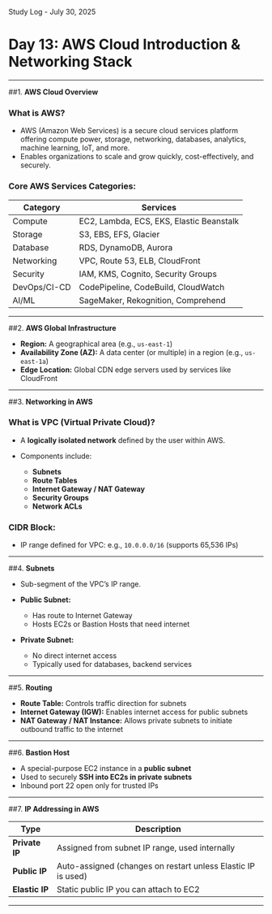 Study Log - July 30, 2025

# **Day 13: AWS Cloud Introduction & Networking Stack**

---

##1. **AWS Cloud Overview**

### What is AWS?

* AWS (Amazon Web Services) is a secure cloud services platform offering compute power, storage, networking, databases, analytics, machine learning, IoT, and more.
* Enables organizations to scale and grow quickly, cost-effectively, and securely.

### Core AWS Services Categories:

| Category     | Services                                 |
| ------------ | ---------------------------------------- |
| Compute      | EC2, Lambda, ECS, EKS, Elastic Beanstalk |
| Storage      | S3, EBS, EFS, Glacier                    |
| Database     | RDS, DynamoDB, Aurora                    |
| Networking   | VPC, Route 53, ELB, CloudFront           |
| Security     | IAM, KMS, Cognito, Security Groups       |
| DevOps/CI-CD | CodePipeline, CodeBuild, CloudWatch      |
| AI/ML        | SageMaker, Rekognition, Comprehend       |

---

##2. **AWS Global Infrastructure**

* **Region:** A geographical area (e.g., `us-east-1`)
* **Availability Zone (AZ):** A data center (or multiple) in a region (e.g., `us-east-1a`)
* **Edge Location:** Global CDN edge servers used by services like CloudFront

---

##3. **Networking in AWS**

### What is VPC (Virtual Private Cloud)?

* A **logically isolated network** defined by the user within AWS.
* Components include:

  * **Subnets**
  * **Route Tables**
  * **Internet Gateway / NAT Gateway**
  * **Security Groups**
  * **Network ACLs**

###  CIDR Block:

* IP range defined for VPC: e.g., `10.0.0.0/16` (supports 65,536 IPs)

---

##4. **Subnets**

* Sub-segment of the VPC’s IP range.
* **Public Subnet:**

  * Has route to Internet Gateway
  * Hosts EC2s or Bastion Hosts that need internet
* **Private Subnet:**

  * No direct internet access
  * Typically used for databases, backend services

---

##5. **Routing**

* **Route Table:** Controls traffic direction for subnets
* **Internet Gateway (IGW):** Enables internet access for public subnets
* **NAT Gateway / NAT Instance:** Allows private subnets to initiate outbound traffic to the internet

---

##6. **Bastion Host**

* A special-purpose EC2 instance in a **public subnet**
* Used to securely **SSH into EC2s in private subnets**
* Inbound port 22 open only for trusted IPs

---

##7. **IP Addressing in AWS**

| Type           | Description                                                  |
| -------------- | ------------------------------------------------------------ |
| **Private IP** | Assigned from subnet IP range, used internally               |
| **Public IP**  | Auto-assigned (changes on restart unless Elastic IP is used) |
| **Elastic IP** | Static public IP you can attach to EC2                       |

---
